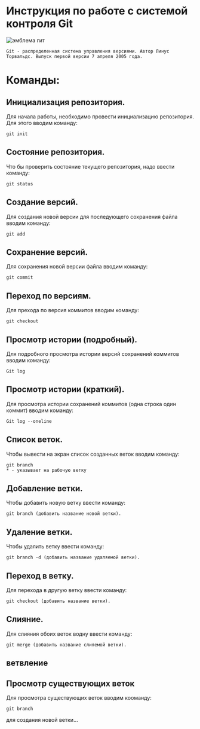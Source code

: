 # **Инструкция по работе с системой контроля Git**

![эмблема гит](git.jpeg)

    Git - распределенная система управления версиями. Автор Линус Торвальдс. Выпуск первой версии 7 апреля 2005 года.
# **Команды:**

## Инициализация репозитория.
Для начала работы, необходимо провести инициализацию репозитория. Для этого вводим команду:

    git init

## Состояние репозитория.
Что бы проверить состояние текущего репозитория, надо ввести команду:

    git status

## Создание версий.
Для создания новой версии для последующего сохранения файла вводим команду:

    git add

## Сохранение версий.
Для сохранения новой версии файла вводим команду:

    git commit

## Переход по версиям.
Для прехода по версия коммитов вводим команду:

    git checkout

## Просмотр истории (подробный).
Для подробного просмотра истории версий сохранений коммитов вводим команду:

    Git log

## Просмотр истории (краткий).
Для просмотра истории сохранений коммитов (одна строка один коммит)
вводим команду:

    Git log --oneline

## Список веток.
Чтобы вывести на экран список созданных веток вводим команду:

    git branch
    * - указывает на рабочую ветку

## Добавление ветки.
Чтобы добавить новую ветку ввести команду:

    git branch (добавить название новой ветки).

## Удаление ветки.
Чтобы удалить ветку ввести команду:

    git branch -d (добавить название удаляемой ветки).
    
## Переход в ветку.
Для перехода в другую ветку ввести команду:

    git checkout (добавить название ветки).

## Слияние.
Для слияния обоих веток  водну ввести команду:

    git merge (добавить название слияемой ветки).
    
## ветвление


## Просмотр существующих веток
Для просмотра существующих веток вводим кооманду: 

    git branch
    

для создания новой ветки...